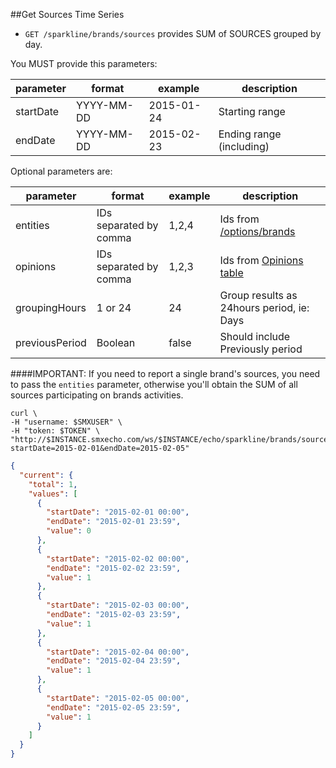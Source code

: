 ##Get Sources Time Series

* `GET /sparkline/brands/sources` provides SUM of SOURCES grouped by day.

You MUST provide this parameters:

parameter | format | example | description
--- | --- | --- | --- 
startDate | YYYY-MM-DD | 2015-01-24 | Starting range
endDate | YYYY-MM-DD | 2015-02-23 | Ending range (including) 

Optional parameters are:

parameter | format | example | description
--- | --- | --- | --- 
entities | IDs separated by comma | 1,2,4 | Ids from [/options/brands](./brands-metadata.md)
opinions | IDs separated by comma | 1,2,3 | Ids from [Opinions table](./opinions.md)
groupingHours | 1 or 24 | 24 | Group results as 24hours period, ie: Days
previousPeriod | Boolean | false | Should include Previously period


####IMPORTANT: If you need to report a single brand's sources, you need to pass the `entities` parameter, otherwise you'll obtain the SUM of all sources participating on brands activities.

```shell
curl \
-H "username: $SMXUSER" \
-H "token: $TOKEN" \
"http://$INSTANCE.smxecho.com/ws/$INSTANCE/echo/sparkline/brands/sources?startDate=2015-02-01&endDate=2015-02-05"
```

```json
{
  "current": {
    "total": 1,
    "values": [
      {
        "startDate": "2015-02-01 00:00",
        "endDate": "2015-02-01 23:59",
        "value": 0
      },
      {
        "startDate": "2015-02-02 00:00",
        "endDate": "2015-02-02 23:59",
        "value": 1
      },
      {
        "startDate": "2015-02-03 00:00",
        "endDate": "2015-02-03 23:59",
        "value": 1
      },
      {
        "startDate": "2015-02-04 00:00",
        "endDate": "2015-02-04 23:59",
        "value": 1
      },
      {
        "startDate": "2015-02-05 00:00",
        "endDate": "2015-02-05 23:59",
        "value": 1
      }
    ]
  }
}
```